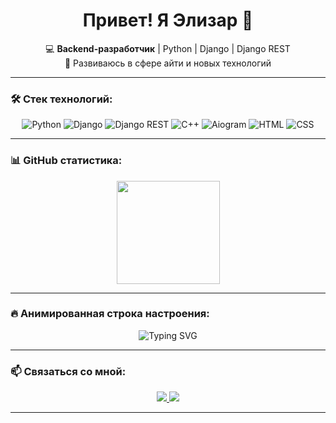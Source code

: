 <h1 align="center">Привет! Я Элизар 👋</h1>

<p align="center">
  💻 <b>Backend-разработчик</b> | Python | Django | Django REST <br>
  🚀 Развиваюсь в сфере айти и новых технологий
</p>

---

### 🛠️ Стек технологий:

<p align="center">
  <img src="https://img.shields.io/badge/Python-3.10-blue?style=for-the-badge&logo=python" alt="Python">
  <img src="https://img.shields.io/badge/Django-4.0-green?style=for-the-badge&logo=django" alt="Django">
  <img src="https://img.shields.io/badge/Django%20REST-ff1709?style=for-the-badge&logo=django&logoColor=white" alt="Django REST">
  <img src="https://img.shields.io/badge/C%2B%2B-00599C?style=for-the-badge&logo=c%2B%2B&logoColor=white" alt="C++">
  <img src="https://img.shields.io/badge/Aiogram-1F8ACB?style=for-the-badge&logo=telegram&logoColor=white" alt="Aiogram">
  <img src="https://img.shields.io/badge/HTML5-orange?style=for-the-badge&logo=html5&logoColor=white" alt="HTML">
  <img src="https://img.shields.io/badge/CSS3-blue?style=for-the-badge&logo=css3&logoColor=white" alt="CSS">
</p>

---



### 📊 GitHub статистика:

<p align="center">
  <img src="https://github-readme-stats.vercel.app/api/top-langs/?username=elizar777&layout=compact&theme=dark" height="165">
</p>

---

### 🔥 Анимированная строка настроения:
<p align="center">
  <img src="https://readme-typing-svg.herokuapp.com?color=%2336BCF7&size=22&center=true&vCenter=true&width=600&lines=Программирую+на+Python!;Работаю+с+Django+и+REST+API;Создаю+ботов+на+Aiogram;Изучаю+и+развиваюсь+каждый+день" alt="Typing SVG">
</p>

---

### 📫 Связаться со мной:
<p align="center">
  <a href="https://t.me/Elizar44">
    <img src="https://img.shields.io/badge/Telegram-26A5E4?style=for-the-badge&logo=telegram&logoColor=white">
  </a>
  <a href="mailto:ahmadbekovelizar390@gmail.com">
    <img src="https://img.shields.io/badge/Gmail-red?style=for-the-badge&logo=gmail&logoColor=white">
  </a>
</p>

---



